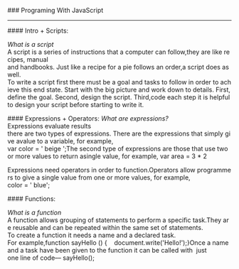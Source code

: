 ### Programing With JavaScript

<hr>

#### Intro + Scripts:

*What is a script*
A script is a series of instructions that a computer can follow,they are like recipes, manual and handbooks. Just like a recipe for a pie follows an order,a script does as well.  To write a script first there must be a goal and tasks to follow in order to achieve this end state. Start with the big picture and work down to details. First,define the goal. Second, design the script. Third,code each step it is helpful to design your script before starting to write it.

#### Expressions + Operators:
*What are expressions?*
Expressions evaluate results there are two types of expressions. There are the expressions that simply give avalue to a variable, for example, var color = ' beige ';The second type of expressions are those that use two or more values to return asingle value, for example, var area = 3 * 2 

Expressions need operators in order to function.Operators allow programmers to give a single value from one or more values, for example, color = ' blue'; 

#### Functions:

*What is a function*
A function allows grouping of statements to perform a specific task.They are reusable and can be repeated within the same set of statements.   To create a function it needs a name and a declared task. 
For example,function sayHello () {    document.write('Hello!');}Once a name and a task have been given to the function it can be called with 
just one line of code––
sayHello();